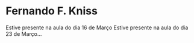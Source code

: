 # Fernando F. Kniss

Estive presente na aula do dia 16 de Março
Estive presente na aula do dia 23 de Março...
